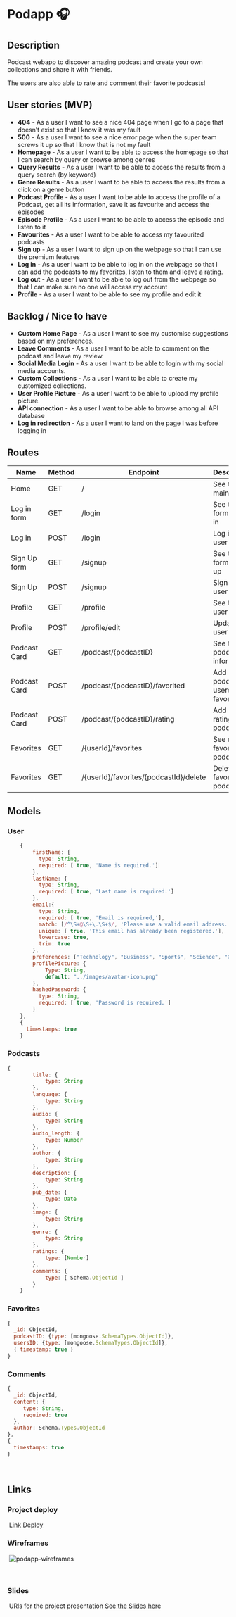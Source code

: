 # Podapp 🎧

## Description

Podcast webapp to discover amazing podcast and create your own collections and share it with friends.

The users are also able to rate and comment their favorite podcasts!

## User stories (MVP)

- **404** - As a user I want to see a nice 404 page when I go to a page that doesn’t exist so that I know it was my fault
  ​
- **500** - As a user I want to see a nice error page when the super team screws it up so that I know that is not my fault
  ​
- **Homepage** - As a user I want to be able to access the homepage so that I can search by query or browse among genres
  ​
- **Query Results** - As a user I want to be able to access the results from a query search (by keyword)
  ​
- **Genre Results** - As a user I want to be able to access the results from a click on a genre button
  ​
- **Podcast Profile** - As a user I want to be able to access the profile of a Podcast, get all its information, save it as favourite and access the episodes
  ​
- **Episode Profile** - As a user I want to be able to access the episode and listen to it
  ​
- **Favourites** - As a user I want to be able to access my favourited podcasts
  ​
- **Sign up** - As a user I want to sign up on the webpage so that I can use the premium features
  ​
- **Log in** - As a user I want to be able to log in on the webpage so that I can add the podcasts to my favorites, listen to them and leave a rating.
  ​
- **Log out** - As a user I want to be able to log out from the webpage so that I can make sure no one will access my account
  ​
- **Profile** - As a user I want to be able to see my profile and edit it
  ​
  ​
  ​

## Backlog / Nice to have

- **Custom Home Page** - As a user I want to see my customise suggestions based on my preferences.
  ​
- **Leave Comments** - As a user I want to be able to comment on the podcast and leave my review.
  ​
- **Social Media Login** - As a user I want to be able to login with my social media accounts.
  ​
- **Custom Collections** - As a user I want to be able to create my customized collections.
  ​
- **User Profile Picture** - As a user I want to be able to upload my profile picture.
  ​
- **API connection** - As a user I want to be able to browse among all API database
  ​
- **Log in redirection** - As a user I want to land on the page I was before logging in
  ​
  ​

## Routes

| Name         | Method | Endpoint                               | Description                      | Body                        | Redirects                      |
| ------------ | ------ | -------------------------------------- | -------------------------------- | --------------------------- | ------------------------------ |
| Home         | GET    | /                                      | See the main page                |                             |                                |
| Log in form  | GET    | /login                                 | See the form to log in           |                             |                                |
| Log in       | POST   | /login                                 | Log in the user                  | {mail, password}            | /                              |
| Sign Up form | GET    | /signup                                | See the form to sign up          |                             |                                |
| Sign Up      | POST   | /signup                                | Sign up a user                   | {mail, password}            | /profile                       |
| Profile      | GET    | /profile                               | See the user profile             | {mail, username}            |                                |
| Profile      | POST   | /profile/edit                          | Update the user profile          | {mail, username}            | /profile                       |
| Podcast Card | GET    | /podcast/{podcastID}                   | See the podcast information      | {podcastId, podcastInfo...} |                                |
| Podcast Card | POST   | /podcast/{podcastID}/favorited         | Add a podcast to users favorites | {podcastId, podcastInfo...} | /login or /podcast/{podcastID} |
| Podcast Card | POST   | /podcast/{podcastID}/rating            | Add a rating to a podcast        | {podcastId, rating}         | /login or /podcast/{podcastID} |
| Favorites    | GET    | /{userId}/favorites                    | See my favorited podcasts        | {podcastId}                 |                                |
| Favorites    | GET    | /{userId}/favorites/{podcastId}/delete | Delet a favorited podcast        | {podcastId}                 | /favorites                     |

## Models

### User

```js
    {
        firstName: {
          type: String,
          required: [ true, 'Name is required.']
        },
        lastName: {
          type: String,
          required: [ true, 'Last name is required.']
        },
        email:{
          type: String,
          required: [ true, 'Email is required,'],
          match: [/^\S+@\S+\.\S+$/, 'Please use a valid email address.'],
          unique: [ true, 'This email has already been registered.'],
          lowercase: true,
          trim: true
        },
        preferences: ["Technology", "Business", "Sports", "Science", "Games"],
        profilePicture: {
            Type: String,
            default: "../images/avatar-icon.png"
        },
        hashedPassword: {
          type: String,
          required: [ true, 'Password is required.']
        }
    },
    { 
      timestamps: true 
    }
```

### Podcasts

```js
{
        title: {
            type: String
        },
        language: {
            type: String
        },
        audio: {
            type: String
        },
        audio_length: {
            type: Number
        },
        author: {
            type: String
        },
        description: {
            type: String
        },
        pub_date: {
            type: Date
        },
        image: {
            type: String
        },
        genre: {
            type: String
        },
        ratings: {
            type: [Number]
        },
        comments: {
            type: [ Schema.ObjectId ]
        }
    }
```

### Favorites

```js
{
  _id: ObjectId,
  podcastID: {type: [mongoose.SchemaTypes.ObjectId]},
  usersID: {type: [mongoose.SchemaTypes.ObjectId]},
  { timestamp: true }
}
```

### Comments

```js
{
  _id: ObjectId,
  content: {
     type: String,
     required: true
  },
  author: Schema.Types.ObjectId
},
{ 
  timestamps: true 
}
```

​

## Links

### Project deploy

​
[Link Deploy](https://podapp-ih.herokuapp.com/)
​

### Wireframes

​
![podapp-wireframes](https://user-images.githubusercontent.com/70531755/125267834-73ae2180-e307-11eb-8bb7-cb582b347265.png)

​

### Slides
​
URls for the project presentation
[See the Slides here](https://slides.com/elisendamonserratalbiol/deck-812d2f)

